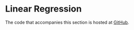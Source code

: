 # Linear Regression

The code that accompanies this section is hosted at [GitHub](https://github.com/olegkleiman/tf2/blob/master/linreg.py).

